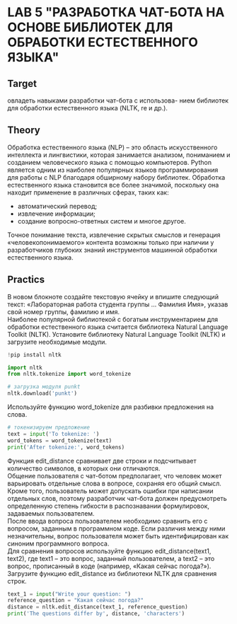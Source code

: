 # LAB 5 "РАЗРАБОТКА ЧАТ-БОТА НА ОСНОВЕ БИБЛИОТЕК ДЛЯ ОБРАБОТКИ ЕСТЕСТВЕННОГО ЯЗЫКА"

## Target
овладеть навыками разработки чат-бота с использова- нием библиотек для обработки естественного языка (NLTK, re и др.).

## Theory
Обработка естественного языка (NLP) – это область искусственного интеллекта и лингвистики, которая занимается анализом, пониманием и созданием человеческого языка с помощью компьютеров. Python является одним из наиболее популярных языков программирования для работы с NLP благодаря обширному набору библиотек.
Обработка естественного языка становится все более значимой, поскольку она находит применение в различных сферах, таких как:  
*	автоматический перевод;  
*	извлечение информации;  
*	создание вопросно-ответных систем и многое другое.

Точное понимание текста, извлечение скрытых смыслов и генерация «человекопонимаемого» контента возможны только при наличии у разработчиков глубоких знаний инструментов машинной обработки естественного языка.

## Practics
В новом блокноте создайте текстовую ячейку и впишите следующий текст: «Лабораторная работа студента группы … Фамилия Имя», указав свой номер группы, фамилию и имя.  
Наиболее популярной библиотекой с богатым инструментарием для обработки естественного языка считается библиотека Natural Language Toolkit (NLTK). Установите библиотеку Natural Language Toolkit (NLTK) и загрузите необходимые модули.
```python
!pip install nltk
```
```py
import nltk
from nltk.tokenize import word_tokenize

# загрузка модуля punkt
nltk.download('punkt')
```
Используйте функцию word_tokenize для разбивки предложения на слова.  
```py
# токенизируем предложение
text = input('To tokenize: ')
word_tokens = word_tokenize(text)
print('After tokenize:', word_tokens)
```
Функция edit_distance сравнивает две строки и подсчитывает количество символов, в которых они отличаются.   
Общение пользователя с чат-ботом предполагает, что человек может варьировать отдельные слова в вопросе, сохраняя его общий смысл. Кроме того, пользователь может допускать ошибки при написании отдельных слов, поэтому разработчик чат-бота должен предусмотреть определенную степень гибкости в распознавании формулировок, задаваемых пользователем.  
После ввода вопроса пользователем необходимо сравнить его с вопросом, заданным в программном коде.   Если различия между ними незначительны, вопрос пользователя может быть идентифицирован как синоним программного вопроса.  
Для сравнения вопросов используйте функцию edit_distance(text1, text2), где text1 – это вопрос, заданный пользователем, а text2 – это вопрос, прописанный в коде (например, «Какая сейчас погода?»).
Загрузите функцию edit_distance из библиотеки NLTK для сравнения строк.
```py
text_1 = input("Write your question: ")
reference_question = "Какая сейчас погода?"
distance = nltk.edit_distance(text_1, reference_question)
print('The questions differ by', distance, 'characters')
```

